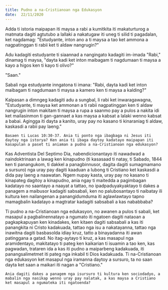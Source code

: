 ```yaml
---
title: Pudno a na-Cristianoan nga Edukasyon
date:  22/11/2020
---
```


Adda ti istoria maipapan iti maysa a rabi a kumitkita iti makaturturog a matmata dagiti agtutubo a lallaki a nakatugaw iti uneg ti silid ti pagadalan, ket nagdamag: "Estudyante, inton ano a ti maysa a tao ket ammona a nagpatinggan ti rabii ket ti aldaw nangrugin?"

Adu kadagiti estudyante ti siaannad a nangingato kadagiti im-imada "Rabi," dinamag ti maysa, "dayta kadi ket inton maibagam ti nagdumaan ti maysa a kayo a higos ken ti kayo ti olivo?"

"Saan."

Sabali nga estudyante inngatona ti imana: "Rabi, dayta kadi ket inton maibagam ti nagdumaan ti maysa a kamero ken ti maysa a kalding?"

Kalpasan a dimngeg kadagiti adu a sungbal, li rabi ket inwaragawagna, "Estudyante, ti maysa ket ammonan a ti rabii nagpatinggan ken ti aldaw nangrugin inton makitam ti maysa a rupa a saanmo pay a pulos a nakita idi ket mailasinmon ti gan-gannaet a kas maysa a kabsat a lalaki wenno kabsat a babai. Agingga iti dayta a kanito, uray pay no kasano ti kinaraniag ti aldaw, kaskasdi a rabii pay laeng."

`Basaen ti Lucas 10:30-37. Ania ti ponto nga ibagbaga ni Jesus iti daytoy nga istorya? Ken ania ti ibaga daytoy kadatayo maipapan iti kasapulan a paset ti aniaman a pudno a na-Cristianoan nga edukasyon?`

Kas Adventista Del Septimo Dia, nabendicionantayo iti nawadwad a naindoktrinaan a lawag ken kinapudno (ti kasasaad ti natay, ti Sabado, 1844 ken ti panangukom, ti dakkel a panagbinnusor, dagita dagiti sumagmamano a sursuro) nga uray pay dagiti kaaduan a lubong ti Cristiano ket kaskasdi a dida pay laeng a naawatan. Ngem nupay kasta, uray pay no kasano ti kinapateg dagitoy a kinapudno, ania ngay ti maitedda a pagimbagan kadatayo no saantayo a naayat a tattao, no ipadpaduyakyaktayo ti dakes a panagem a maibusor kadagiti sabsabali, ken no palubosantayo ti naibatay ili kultura ken nailangenan a panangidumduma iti aglawlawtayo tapno mamagbalin kadatayo a magtratar kadagiti sabsabali a kas nababbaba?

Ti pudno a na-Cristianoan nga edukasyon, no awanen a pulos ti sabali, ket masapul a pagbalinennatayo a ngumato iti ngatoen dagiti nataoan a pagkapkapuyan ken kinadakes, ken kitaen dagiti sabsabali a kas iti panangkita ni Cristo kadakuada, tattao nga isu a nakatayanna, tattao nga inawitna dagiti basbasolda idiay kruz, tatto a binayadanna iti awan patinggana a gatad. No itag-aytayo ti kruz, a kas masapul nga aramidentayo, makitatayo ti pateg ken kaikarian ti isuamin a tao ken, kas pagwadan, trataren ida a kas iti pudno a maiparbeng kadakuada, iti panangsalimetmet iti pateg nga inkabil ti Dios kadakuada. Ti na-Cristianoan nga edukasyon ket masapul nga iramanna daytoy a sursuro, ta no saan dayta ket saan a maikari iti nagan a "Cristiano."

`Ania dagiti dakes a panagem nga isursuro ti kultura ken sociodadyo, a mabalin nga nasikap wenno uray pay nalatak, a kas maysa a Cristiano ket masapul a ngumateka iti ngatoenda?`